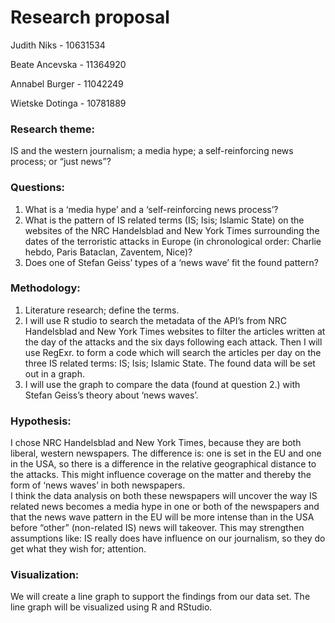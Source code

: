 # Research proposal
Judith Niks - 10631534

Beate Ancevska - 11364920

Annabel Burger - 11042249

Wietske Dotinga - 10781889

### Research theme: 
IS and the western journalism; a media hype; a self-reinforcing news process; or “just news”?

### Questions:
1.	What is a ‘media hype’ and a ‘self-reinforcing news process’?
2.	What is the pattern of IS related terms (IS; Isis; Islamic State) on the websites of the NRC Handelsblad and New York Times surrounding the dates of the terroristic attacks in Europe (in chronological order: Charlie hebdo, Paris Bataclan, Zaventem, Nice)?
3.	Does one of Stefan Geiss’ types of a ‘news wave’ fit the found pattern? 

### Methodology:
1.	Literature research; define the terms. 
2.	 I will use R studio to search the metadata of the API’s from NRC Handelsblad and New York Times websites to filter the articles written at the day of the attacks and the six days following each attack. Then I will use RegExr. to form a code which will search the articles per day on the three IS related terms: IS; Isis; Islamic State. The found data will be set out in a graph.
3.	I will use the graph to compare the data (found at question 2.) with Stefan Geiss’s theory about ‘news waves’. 

### Hypothesis:
I chose NRC Handelsblad and New York Times, because they are both liberal, western newspapers. The difference is: one is set in the EU and one in the USA, so there is a difference in the relative geographical distance to the attacks. This might influence coverage on the matter and thereby the form of ‘news waves’ in both newspapers.  
I think the data analysis on both these newspapers will uncover the way IS related news becomes a media hype in one or both of the newspapers and that the news wave pattern in the EU will be more intense than in the USA before “other” (non-related IS) news will takeover. 
This may strengthen assumptions like: IS really does have influence on our journalism, so they do get what they wish for; attention. 

### Visualization:
We will create a line graph to support the findings from our data set. The line graph will be visualized using R and RStudio. 
